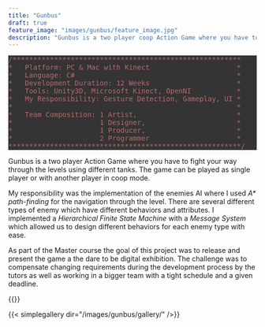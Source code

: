```yaml
---
title: "Gunbus"
draft: true
feature_image: "images/gunbus/feature_image.jpg"
description: "Gunbus is a two player coop Action Game where you have to fight your way through the level using different tanks. The game was developed with the Unity3D game engine."
---
```

<pre style='color:#55cc66;background:#343434;'><span style='color:#b96969; '>/*******************************************************</span>
<span style='color:#b96969; '>*   Platform: PC &amp; Mac with Kinect                     *</span>
<span style='color:#b96969; '>*   Language: C#                                       *</span>
<span style='color:#b96969; '>*   Development Duration: 12 Weeks                     *</span>
<span style='color:#b96969; '>*   Tools: Unity3D, Microsoft Kinect, OpenNI           *</span>
<span style='color:#b96969; '>*   My Responsibility: Gesture Detection, Gameplay, UI *</span>
<span style='color:#b96969; '>*                                                      *</span>
<span style='color:#b96969; '>*   Team Composition: 1 Artist,                        *</span>
<span style='color:#b96969; '>*                     1 Designer,                      *</span>
<span style='color:#b96969; '>*                     1 Producer,                      *</span>
<span style='color:#b96969; '>*                     2 Programmer                     *</span>
<span style='color:#b96969; '>********************************************************/</span>
</pre>
</pre>

Gunbus is a two player Action Game where you have to fight your way through the levels using different tanks. The game can be played as single player or with another player in coop mode. 

My responsibility was the implementation of the enemies AI where I used _A* path-finding_ for the navigation through the level. There are several different types of enemy which have different behaviors and attributes.
I implemented a _Hierarchical Finite State Machine_ with a _Message System_ which allowed us to design different behaviors for each enemy type with ease.

As part of the Master course the goal of this project was to release and present the game a the dare to be digital exhibition.
The challenge was to compensate changing requirements during the development process by the tutors as well as working in a bigger team with a tight schedule and a given deadline.

{{<youtube ddsLX4cJ_Ek>}}


{{< simplegallery dir="/images/gunbus/gallery/" />}}